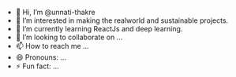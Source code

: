 - 👋 Hi, I’m @unnati-thakre
- 👀 I’m interested in making the realworld and sustainable projects.
- 🌱 I’m currently learning ReactJs and deep learning.
- 💞️ I’m looking to collaborate on ...
- 📫 How to reach me ...
- 😄 Pronouns: ...
- ⚡ Fun fact: ...

<!---
unnati-thakre/unnati-thakre is a ✨ special ✨ repository because its `README.md` (this file) appears on your GitHub profile.
You can click the Preview link to take a look at your changes.
--->
